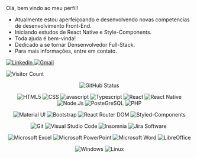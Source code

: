 <div align="center"></div>
Olá, bem vindo ao meu perfil!

- Atualmente estou aperfeiçoando e desenvolvendo novas competencias de desenvolvimento Front-End.
- Iniciando estudos de React Native e Style-Components.
- Toda ajuda é bem-vinda!
- Dedicado a se tornar Densenvolvedor Full-Stack.
- Para mais informações, entre em contato.
<div align="left">
<a href="https://www.linkedin.com/in/ericles-willian-nunes-e-silva-263190200/">
<img src="https://img.shields.io/badge/LinkedIn-0077B5?style=for-the-badge&logo=linkedin&logoColor=white" href="" alt="Linkedin"/>
</a>
<a href="mailto:ewnsilva@gmail.com">
<img src="https://img.shields.io/badge/Gmail-D14836?style=for-the-badge&logo=gmail&logoColor=white" alt="Gmail"/>
</a>
<p></p>
</div>

![Visitor Count](https://github.com/ewnsilva/count.svg)
<div align="center">
<img src="https://github-readme-stats.vercel.app/api?username=ewnsilva&show_icons=true&theme=radical" alt="GitHub Status"/>
</div>
<p></p>
<div align="center">
<img src="https://img.shields.io/badge/HTML5-E34F26?style=for-the-badge&logo=html5&logoColor=white" alt="HTML5" />
<img src="https://img.shields.io/badge/CSS-239120?&style=for-the-badge&logo=css3&logoColor=white" alt="CSS" />
<img src="https://img.shields.io/badge/JavaScript-F7DF1E?style=for-the-badge&logo=javascript&logoColor=black" alt="avascript" />
<img src="https://img.shields.io/badge/TypeScript-007ACC?style=for-the-badge&logo=typescript&logoColor=white" alt="Typescript" />
<img src="https://img.shields.io/badge/React-20232A?style=for-the-badge&logo=react&logoColor=61DAFB" alt="React" />
<img src="https://img.shields.io/badge/React_Native-20232A?style=for-the-badge&logo=react&logoColor=61DAFB" alt="React Native" />
<img src="https://img.shields.io/badge/Node.js-339933?style=for-the-badge&logo=nodedotjs&logoColor=white" alt="Node.Js" />
<img src="https://img.shields.io/badge/PostgreSQL-316192?style=for-the-badge&logo=postgresql&logoColor=white" alt="PosteGreSQL" />
<img src="https://img.shields.io/badge/PHP-777BB4?style=for-the-badge&logo=php&logoColor=white" alt="PHP" />
</div>
<p></p>
<div align="center">
<img src="https://img.shields.io/badge/Material%20UI-007FFF?style=for-the-badge&logo=mui&logoColor=white" alt="Material UI" />
<img src="https://img.shields.io/badge/Bootstrap-563D7C?style=for-the-badge&logo=bootstrap&logoColor=white" alt="Bootstrap" />
<img src="https://img.shields.io/badge/React_Router-CA4245?style=for-the-badge&logo=react-router&logoColor=white" alt="React Router DOM" />
<img src="https://img.shields.io/badge/styled--components-DB7093?style=for-the-badge&logo=styled-components&logoColor=white" alt="Styled-Components" />
</div>
<p></p>
<div align="center">
<img src="https://img.shields.io/badge/Git-E34F26?style=for-the-badge&logo=git&logoColor=white" alt="Git" />
<img src="https://img.shields.io/badge/Visual_Studio_Code-0078D4?style=for-the-badge&logo=visual%20studio%20code&logoColor=white" alt="Visual Studio Code" />
<img src="https://img.shields.io/badge/Insomnia-5849be?style=for-the-badge&logo=Insomnia&logoColor=white" alt="Insomnia" />
<img src="https://img.shields.io/badge/Jira-0052CC?style=for-the-badge&logo=Jira&logoColor=white" alt="Jira Software" />
<img src="" alt="" />
</div>
<p></p>
<div align="center">
<img src="https://img.shields.io/badge/Microsoft_Excel-217346?style=for-the-badge&logo=microsoft-excel&logoColor=white" alt="Microsoft Excel" />
<img src="https://img.shields.io/badge/Microsoft_PowerPoint-B7472A?style=for-the-badge&logo=microsoft-powerpoint&logoColor=white" alt="Microsoft PowerPoint" />
<img src="https://img.shields.io/badge/Microsoft_Word-2B579A?style=for-the-badge&logo=microsoft-word&logoColor=white" alt="Microsoft Word" />
<img src="https://img.shields.io/badge/LibreOffice-18A303?style=for-the-badge&logo=LibreOffice&logoColor=white" alt="LibreOffice" />
</div>
<p></p>
<div align="center">
<img src="https://img.shields.io/badge/Windows-017AD7?style=for-the-badge&logo=windows&logoColor=white" alt="Windows" />
<img src="https://img.shields.io/badge/Linux-E34F26?style=for-the-badge&logo=linux&logoColor=black" alt="Linux" />
</div>
